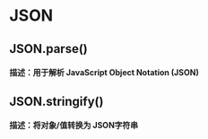 # JSON
## JSON.parse()
#### 描述：用于解析 JavaScript Object Notation  (JSON) 

## JSON.stringify()
#### 描述：将对象/值转换为 JSON字符串
